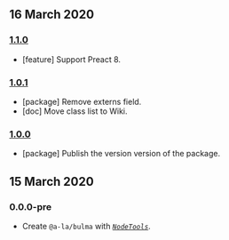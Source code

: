 ## 16 March 2020

### [1.1.0](https://github.com/a-la/bulma/compare/v1.0.1...v1.1.0)

- [feature] Support Preact 8.

### [1.0.1](https://github.com/a-la/bulma/compare/v1.0.0...v1.0.1)

- [package] Remove externs field.
- [doc] Move class list to Wiki.

### [1.0.0](https://github.com/a-la/bulma/compare/v0.0.0-pre...v1.0.0)

- [package] Publish the version version of the package.

## 15 March 2020

### 0.0.0-pre

- Create `@a-la/bulma` with _[`NodeTools`](https://art-deco.github.io/nodetools)_.